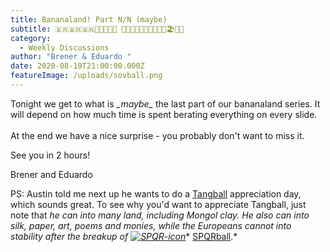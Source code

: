 ```yaml
---
title: Bananaland! Part N/N (maybe)
subtitle: 🇧🇷🇧🇷🇧🇷🍹🍹🍊🍊🍍 🍌🍌🍌🍌🥑🙉🙈🙊🌇🔫🏖️🌊👙
category:
  - Weekly Discussions
author: "Brener & Eduardo "
date: 2020-08-19T21:00:00.000Z
featureImage: /uploads/sovball.png
---
```

Tonight we get to what is *\_maybe\_* the last part of our bananaland series. It will depend on how much time is spent berating everything on every slide.\
\
At the end we have a nice surprise - you probably don't want to miss it.



See you in 2 hours!



Brener and Eduardo



PS: Austin told me next up he wants to do a [Tangball](https://polandball.fandom.com/wiki/Tangball) appreciation day, which sounds great. To see why you'd want to appreciate Tangball, just note that *he can into many land, including Mongol clay. He also can into silk, paper, art, poems and monies, while the Europeans cannot into stability after the breakup of*  [*![SPQR-icon](https://ci4.googleusercontent.com/proxy/Xl20tJV4eaasQQC36uYmWSo9sTepZWPOdLQJ5CrOVRmEAjAoWD9pdPF8ri3np_wPBiVV2sk4ol5bkH-MsdjVteAMsqk_N13L-RLBRWkNjLVpoBwvB2ZgrbBQRJ5uArlRtMNqPstDo9y1a81fnGyAPxz9LVhV8enzWG6JZwg=s0-d-e1-ft#https://vignette.wikia.nocookie.net/polandball/images/4/48/SPQR-icon.png/revision/latest?cb=20151223115244)*](https://vignette.wikia.nocookie.net/polandball/images/4/48/SPQR-icon.png/revision/latest?cb=20151223115244)* [SPQRball](https://polandball.fandom.com/wiki/SPQRball "SPQRball").*